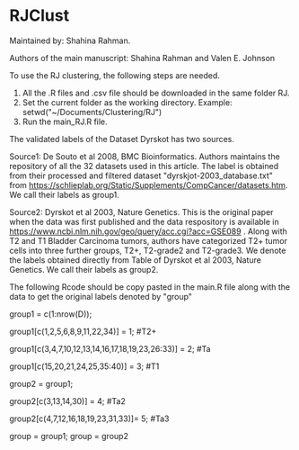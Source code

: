 # RJClust
Maintained by: Shahina Rahman.

Authors of the main manuscript: Shahina Rahman and Valen E. Johnson

To use the RJ clustering, the following steps are needed. 

1. All the .R files and .csv file should be downloaded in the same folder RJ. 
2. Set the current folder as the working directory.  Example: setwd("~/Documents/Clustering/RJ")
3. Run the main_RJ.R file. 



The validated labels of the Dataset Dyrskot has two sources. 

Source1:  De Souto et al 2008, BMC Bioinformatics. Authors maintains the repository of all the 32 datasets used in this article. The label is obtained from their processed and filtered dataset "dyrskjot-2003_database.txt" from https://schlieplab.org/Static/Supplements/CompCancer/datasets.htm. We call their labels as group1.

Source2:  Dyrskot et al 2003, Nature Genetics. This is the original paper when the data was first published and the data respository is available in https://www.ncbi.nlm.nih.gov/geo/query/acc.cgi?acc=GSE089 . Along with T2 and T1 Bladder Carcinoma tumors, authors have categorized T2+ tumor cells into three further groups, T2+, T2-grade2 and T2-grade3. We denote the labels obtained directly from Table of Dyrskot et al 2003, Nature Genetics. We call their labels as group2.

The following Rcode should be copy pasted in the main.R file along with the data to get the original labels denoted by "group"

group1         = c(1:nrow(D));


group1[c(1,2,5,6,8,9,11,22,34)] = 1; #T2+

group1[c(3,4,7,10,12,13,14,16,17,18,19,23,26:33)] = 2; #Ta

group1[c(15,20,21,24,25,35:40)] = 3; #T1

group2 = group1;

group2[c(3,13,14,30)] = 4; #Ta2

group2[c(4,7,12,16,18,19,23,31,33)]= 5; #Ta3

group = group1; 
group = group2
